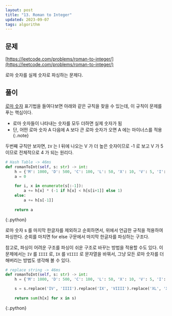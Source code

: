 ```yaml
---
layout: post
title: "13. Roman to Integer"
updated: 2023-09-07
tags: algorithm
---
```


## 문제

[https://leetcode.com/problems/roman-to-integer/](https://leetcode.com/problems/roman-to-integer/)

로마 숫자를 실제 숫자로 파싱하는 문제다.

## 풀이

[로마 숫자](https://namu.wiki/w/%EB%A1%9C%EB%A7%88%20%EC%88%AB%EC%9E%90) 표기법을 들여다보면 아래와 같은 규칙을 찾을 수 있는데, 이 규칙이 문제를 푸는 핵심이다.

- 로마 숫자들이 나타내는 숫자를 모두 더하면 실제 숫자가 됨
- 단, 어떤 로마 숫자 A 다음에 A 보다 큰 로마 숫자가 오면 A 에는 마이너스를 적용
{:.note}

두번째 규칙만 보자면, `IV` 는 I 뒤에 나오는 V 가 더 높은 숫자이므로 -1 로 보고 V 가 5 이므로 전체적으로 4 가 되는 원리다.

```py
# Hash Table -> 46ms
def romanToInt(self, s: str) -> int:
    h = {'M': 1000, 'D': 500, 'C': 100, 'L': 50, 'X': 10, 'V': 5, 'I': 1}
    a = 0
    
    for i, x in enumerate(s[:-1]):
        a += h[x] * (-1 if h[x] < h[s[i+1]] else 1)
    else:
        a += h[s[-1]]
    
    return a
```
{:.python}

로마 숫자 s 를 마지막 한글자를 제외하고 순회하면서, 위에서 언급한 규칙을 적용하여 파싱한다. 순회를 마치면 for else 구문에서 마지막 한글자를 파싱하는 구조다.

참고로, 파싱이 어려운 구조를 파싱이 쉬운 구조로 바꾸는 방법을 적용할 수도 있다. 이 문제에서는 `IV` 를 `IIII` 로, `IX` 를 `VIIII` 로 문자열을 바꿔서, 그냥 모든 로마 숫자를 더해버리는 방법도 생각해 볼 수 있다.

```py
# replace string -> 46ms
def romanToInt(self, s: str) -> int:
    h = {'M': 1000, 'D': 500, 'C': 100, 'L': 50, 'X': 10, 'V': 5, 'I': 1}

    s = s.replace('IV', 'IIII').replace('IX', 'VIIII').replace('XL', 'XXXX').replace('XC', 'LXXXX').replace('CD', 'CCCC').replace('CM', 'DCCCC')
    
    return sum(h[x] for x in s)
```
{:.python}
